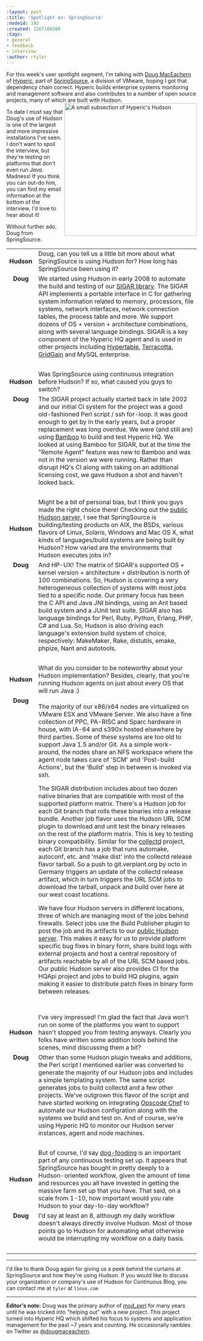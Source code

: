```yaml
---
:layout: post
:title: 'Spotlight on: SpringSource'
:nodeid: 192
:created: 1267108200
:tags:
- general
- feedback
- interview
:author: rtyler
---
```

For this week's user spotlight segment, I'm talking with <a id="aptureLink_FPwIok2zLS" href="https://twitter.com/dougmaceachern">Doug MacEachern</a> of <a id="aptureLink_3sE4QkWryf" href="https://www.crunchbase.com/company/hyperic">Hyperic</a>, part of <a id="aptureLink_Xv7fvWA2ED" href="https://www.crunchbase.com/company/springsource">SpringSource</a>, a division of VMware, hoping I got that dependency chain correct. Hyperic builds enterprise systems monitoring and management software and also contributes to a number of open source projects, many of which are built with Hudson. <a href="http://blog.hudson-ci.org/sites/default/files/hyperic_hudson.png" target="_blank"><img src="http://blog.hudson-ci.org/sites/default/files/hyperic_hudson.png" align="right" width="350" alt="A small subsection of Hyperic's Hudson"/></a>

To date I must say that Doug's use of Hudson is one of the largest and more impressive installations I've seen. I don't want to spoil the interview, but they're testing on platforms that don't even run *Java*. Madness! If you think you can out-do him, you can find my email information at the bottom of the interview, I'd love to hear about it!

Without further ado, Doug from SpringSource.
<!--break-->
<table border="0">
<tr><td align="center">
<strong>Hudson</strong>
</td><td>Doug, can you tell us a little bit more about what SpringSource is using Hudson for? How long has SpringSource been using it?
</td></tr>

<tr><td align="center" valign="top">
<strong>Doug</strong>
</td><td>
We started using Hudson in early 2008 to automate the build and testing of our <a href="https://sigar.hyperic.com/">SIGAR library</a>.  The SIGAR API implements a portable interface in C for gathering system information related to memory, processors, file systems, network interfaces, network connection tables, the process table and more.  We support dozens of OS + version + architecture combinations, along with several language bindings.  SIGAR is a key component of the Hyperic HQ agent and is used in other projects including <a id="aptureLink_WX9L4DHx0m" href="https://en.wikipedia.org/wiki/Hypertable">Hypertable</a>, <a id="aptureLink_Fy6elgHTOH" href="https://www.crunchbase.com/company/terracota">Terracotta</a>, <a id="aptureLink_RhcetOJ6YC" href="https://www.gridgain.com/">GridGain</a> and MySQL enterprise.
</td></tr>
<tr><td><br/></td></tr>



<tr><td align="center">
<strong>Hudson</strong>
</td><td>Was SpringSource using continuous integration before Hudson? If so, what caused you guys to switch?</td></tr>

<tr><td align="center" valign="top">
<strong>Doug</strong>
</td><td>The SIGAR project actually started back in late 2002 and our initial CI system for the project was a good old-fashioned Perl script / ssh for-loop.  It was good enough to get by in the early years, but a proper replacement was long overdue.  We were (and still are) using <a id="aptureLink_koprNR3BrL" href="https://www.atlassian.com/software/bamboo/">Bamboo</a> to build and test Hyperic HQ.  We looked at using Bamboo for SIGAR, but at the time the "Remote Agent" feature was new to Bamboo and was not in the version we were running. Rather than disrupt HQ's CI along with taking on an additional licensing cost, we gave Hudson a shot and haven't looked back.
</td></tr>
<tr><td><br/></td></tr>




<tr><td align="center">
<strong>Hudson</strong>
</td><td>Might be a bit of personal bias, but I think you guys made the right choice there! Checking out the <a href="https://hudson.hyperic.com">public Hudson server</a>, I see that SpringSource is building/testing products on AIX, the BSDs, various flavors of Linux, Solaris, Windows and Mac OS X, what kinds of languages/build systems are being built by Hudson? How varied are the environments that Hudson executes jobs in?
</td></tr>

<tr><td align="center" valign="top">
<strong>Doug</strong>
</td><td>
And HP-UX! The matrix of SIGAR's supported OS + kernel version + architecture + distribution is north of 100 combinations.  So, Hudson is covering a very heterogeneous collection of systems with most jobs tied to a specific node.  Our primary focus has been the C API and Java JNI bindings, using an Ant based build system and a JUnit test suite.  SIGAR also has language bindings for Perl, Ruby, Python, Erlang, PHP, C# and Lua.  So, Hudson is also driving each language's extension build system of choice, respectively: MakeMaker, Rake, distutils, emake, phpize, Nant and autotools.
</td></tr>
<tr><td><br/></td></tr>


<tr><td align="center">
<strong>Hudson</strong>
</td><td>
What do you consider to be noteworthy about your Hudson implementation? Besides, clearly, that you're running Hudson agents on just about every OS that will run Java :)
</td></tr>

<tr><td align="center" valign="top">
<strong>Doug</strong>
</td><td>
<p>The majority of our x86/x64 nodes are virtualized on VMware ESX and VMware Server.  We also have a fine collection of PPC, PA-RISC and Sparc hardware in house, with IA-64 and s390x hosted elsewhere by third parties.  Some of these systems are too old to support Java 1.5 and/or Git.  As a simple work-around, the nodes share an NFS workspace where the agent node takes care of 'SCM' and 'Post-build Actions', but the 'Build' step in between is invoked via ssh.
</p><p>
The SIGAR distribution includes about two dozen native binaries that are compatible with most of the supported platform matrix.  There's a Hudson job for each Git branch that rolls these binaries into a release bundle. Another job flavor uses the Hudson URL SCM plugin to download and unit test the binary releases on the rest of the platform matrix.  This is key to testing binary compatibility.  Similar for the <a href="https://collectd.org">collectd</a> project, each Git branch has a job that runs automake, autoconf, etc. and 'make dist' into the collectd release flavor tarball.  So a push to git.verplant.org by octo in Germany triggers an update of the collectd release artifact, which in turn triggers the URL SCM jobs to download the tarball, unpack and build over here at our west coast locations.
</p><p>
We have four Hudson servers in different locations, three of which are managing most of the jobs behind firewalls.  Select jobs use the Build Publisher plugin to post the job and its artifacts to our <a href="https://hudson.hyperic.com">public Hudson server</a>. This makes it easy for us to provide platform specific bug fixes in binary form, share build logs with external projects and host a central repository of artifacts reachable by all of the URL SCM based jobs. Our public Hudson server also provides CI for the HQApi project and jobs to build HQ plugins, again making it easier to distribute patch fixes in binary form between releases.
</td></tr>
<tr><td><br/></td></tr>


<tr><td align="center">
<strong>Hudson</strong>
</td><td>I've very impressed! I'm glad the fact that Java won't run on some of the platforms you want to support hasn't stopped you from testing anyways. Clearly you folks have written some addition tools behind the scenes, mind discussing them a bit?
</td></tr>

<tr><td align="center" valign="top">
<strong>Doug</strong>
</td><td>
Other than some Hudson plugin tweaks and additions, the Perl script I mentioned earlier was converted to generate the majority of our Hudson jobs and includes a simple templating system.  The same script generates jobs to build collectd and a few other projects.  We've outgrown this flavor of the script and have started working on integrating <a href="https://www.opscode.com/chef">Opscode Chef</a> to automate our Hudson configration along with the systems we build and test on. And of course, we're using Hyperic HQ to monitor our Hudson server instances, agent and node machines.
</td></tr>
<tr><td><br/></td></tr>


<tr><td align="center">
<strong>Hudson</strong>
</td><td>But of course, I'd say <a id="aptureLink_WWkmPVpHxI" href="https://en.wikipedia.org/wiki/Eating%20one%27s%20own%20dog%20food">dog-fooding</a> is an important part of any continuous testing set up. It appears that SpringSource has bought in pretty deeply to a Hudson-oriented workflow, given the amount of time and resources you all have invested in getting the massive farm set up that you have. That said, on a scale from 1-10, how important would you rate Hudson to your day-to-day workflow?
</td></tr>

<tr><td align="center" valign="top">
<strong>Doug</strong>
</td><td>I'd say at least an 8, although my daily workflow doesn't always directly involve Hudson.  Most of those points go to Hudson for automating what otherwise would be interrupting my workflow on a daily basis.
</td></tr>
<tr><td><br/></td></tr>

</table>

----


I'd like to thank Doug again for giving us a peek behind the curtains at SpringSource and how they're using Hudson. If you would like to discuss your organization or company's use of Hudson for Continuous Blog, you can contact me at `tyler` at `linux.com`



----
**Editor's note:** Doug was the primary author of <a id="aptureLink_qgVLRGgSjp" href="https://en.wikipedia.org/wiki/Mod%20perl">mod_perl</a> for many years until he was tricked into "helping out" with a new project.  This project turned into Hyperic HQ which shifted his focus to systems and application management for the past ~7 years and counting.  He occasionally rambles on Twitter as <a id="aptureLink_1GSwGzVfcP" href="https://twitter.com/dougmaceachern">@dougmaceachern</a>.
